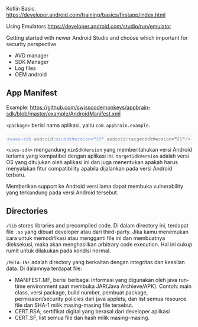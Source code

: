 
Kotlin Basic.
https://developer.android.com/training/basics/firstapp/index.html

Using Emulators
https://developer.android.com/studio/run/emulator

Getting started with newer Android Studio and choose which important for security perspective
- AVD manager
- SDK Manager
- Log files
- OEM android

## App Manifest
Example: https://github.com/swisscodemonkeys/appbrain-sdk/blob/master/example/AndroidManifest.xml

`<package>` berisi nama aplikasi, yaitu `com.appbrain.example`.

![](attachments/Pasted%20image%2020211031205729.png)
`<uses-sdk>` mengandung `minSdkVersion` yang memberitahukan versi Android terlama yang kompatibel dengan aplikasi ini.
`targetSdkVersion` adalah versi OS yang ditujukan oleh aplikasi ini dan juga menentukan apakah harus menyalakan fitur compatibility apabila dijalankan pada versi Android terbaru.

Memberikan support ke Android versi lama dapat membuka vulnerability yang terkandung pada versi Android tersebut.

## Directories
`/lib` stores libraries and precompiled code. Di dalam directory ini, terdapat file `.so` yang dibuat developer atau dari third-party. Jika kamu menemukan cara untuk memodifikasi atau mengganti file ini dan membuatnya dieksekusi, maka akan menghasilkan arbitrary code execution. Hal ini cukup rumit untuk dilakukan pada kondisi normal.

`/META-INF` adalah directory yang berkaitan dengan integritas dan keaslian data. Di dalamnya terdapat file:
- MANIFEST.MF, berisi berbagai informasi yang digunakan oleh java run-time environment saat membuka JAR(Java Archieve/APK). Contoh: main class, versi package, build number, pembuat package, permission/security policies dari java applets, dan list semua resource file dan SHA-1 milik masing-masing file tersebut.
- CERT.RSA, sertifikat digital yang berasal dari developer aplikasi
- CERT.SF, list  semua file dan hash milik masing-masing.




